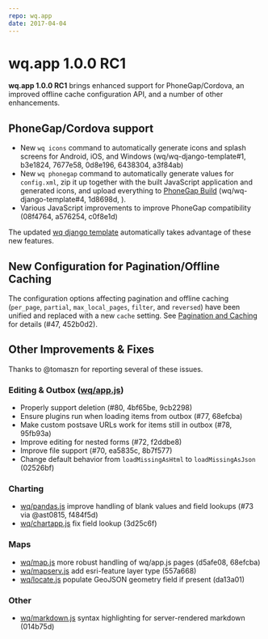 ```yaml
---
repo: wq.app
date: 2017-04-04
---
```


# wq.app 1.0.0 RC1

**wq.app 1.0.0 RC1** brings enhanced support for PhoneGap/Cordova, an improved offline cache configuration API, and a number of other enhancements.

## PhoneGap/Cordova support
 * New `wq icons` command to automatically generate icons and splash screens for Android, iOS, and Windows (wq/wq-django-template#1, b3e1824, 7677e58, 0d8e196, 6438304, a3f84ab)
 * New `wq phonegap` command to automatically generate values for `config.xml`, zip it up together with the built JavaScript application and generated icons, and upload everything to [PhoneGap Build](https://build.phonegap.com) (wq/wq-django-template#4, 1d8698d, ).
 * Various JavaScript improvements to improve PhoneGap compatibility (08f4764, a576254, c0f8e1d)

The updated [wq django template](https://github.com/wq/wq-django-template) automatically takes advantage of these new features.

## New Configuration for Pagination/Offline Caching

The configuration options affecting pagination and offline caching (`per_page`, `partial`, `max_local_pages`, `filter`, and `reversed`) have been unified and replaced with a new `cache` setting.  See [Pagination and Caching](../config.md) for details (#47, 452b0d2).

## Other Improvements & Fixes
Thanks to @tomaszn for reporting several of these issues.

### Editing & Outbox ([wq/app.js])
 * Properly support deletion (#80, 4bf65be, 9cb2298) 
 * Ensure plugins run when loading items from outbox (#77, 68efcba) 
 * Make custom postsave URLs work for items still in outbox (#78, 95fb93a)
 * Improve editing for nested forms (#72, f2ddbe8) 
 * Improve file support (#70, ea5835c, 8b7f577)
 * Change default behavior from `loadMissingAsHtml` to `loadMissingAsJson` (02526bf)

### Charting
 * [wq/pandas.js] improve handling of blank values and field lookups (#73 via @ast0815, f484f5d)
 * [wq/chartapp.js] fix field lookup (3d25c6f)

### Maps
 * [wq/map.js] more robust handling of wq/app.js pages (d5afe08, 68efcba)
 * [wq/mapserv.js] add esri-feature layer type (557a668)
 * [wq/locate.js] populate GeoJSON geometry field if present (da13a01)

### Other
 * [wq/markdown.js] syntax highlighting for server-rendered markdown (014b75d)

[wq/app.js]: ../@wq/app.md
[wq/pandas.js]: https://github.com/wq/django-rest-pandas
[wq/chartapp.js]: https://github.com/wq/django-rest-pandas
[wq/map.js]: ../@wq/map.md
[wq/mapserv.js]: ../@wq/map.md
[wq/locate.js]: ../inputs/Geo.md
[wq/markdown.js]: https://github.com/wq/wq.markdown
